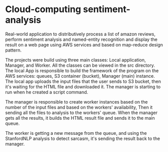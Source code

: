 ﻿# Cloud-computing sentiment-analysis

Real-world application to distributively process a list of amazon reviews, perform sentiment analysis and named-entity recognition and display the result on a web page using AWS services and based on map-reduce design pattern.

The projects were build using three main classes: Local application, Manager, and Worker. All the classes can be viewed in the src directory.
The local App is responsible to build the framework of the program on the AWS services: queues, S3 container (bucket), Manager (main) instance. The local app uploads the input files that the user sends to S3 bucket, then it's waiting for the HTML file and downloaded it.
The manager is starting to run when he created a script command. 

The manager is responsible to create worker instances based on the number of the input files and based on the workers' availability, Then it sending all the files to analysis to the workers' queue. When the manager gets all the results, it builds the HTML result file and sends it to the main queue.

The worker is getting a new message from the queue, and using the StanfordNLP analysis to detect sarcasm, it's sending the result back to the manager.


